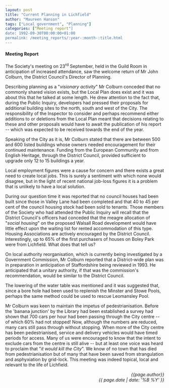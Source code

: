 ```yaml
---
layout: post
title: "Current Planning in Lichfield"
author: "Maureen Hanson"
tags: ["Local government", "Planning"]
categories: [“Meeting report"]
date: 1992-09-30T00:00:00+01:00
permalink: /meeting_reports/:year-:month-:title.html
---
```

#### Meeting Report ####

The Society's meeting on 23<sup>rd</sup> September, held in the Guild Room in anticipation of increased attendance, saw the welcome return of Mr John Colburn, the District Council's Director of Planning. 

Describing planning as a "*visionary activity*" Mr Colburn conceded that no commonly shared vision exists, but the Local Plan does exist and it was about this that he talked at some length. He drew attention to the fact that, during the Public Inquiry, developers had pressed their proposals for additional building sites to the north, south and west of the City. The responsibility of the Inspector to consider and perhaps recommend either additions to or deletions from the Local Plan meant that decisions relating to these and other proposals would have to await the publication of his report -- which was expected to be received towards the end of the year. 

Speaking of the City as it is, Mr Colburn stated that there are between 500 and 600 listed buildings whose owners needed encouragement for their continued maintenance. Funding from the European Community and from English Heritage, through the District Council, provided sufficient to upgrade only 12 to 15 buildings a year. 

Local employment figures were a cause for concern and there exists a great need to create local jobs. This is surely a sentiment with which none would disagree, but in the light of recent national job-loss figures it is a problem that is unlikely to have a local solution. 

During our question time it was reported that no council houses had been built since those in Valley Lane had been completed and that 40 to 45 per cent of the council housing stock had been sold to tenants. Those members of the Society who had attended the Public Inquiry will recall that the District Council's officers had conceded that the meagre allocation of "*social housing*" on the proposed Walsall Road development would have little effect upon the waiting list for rented accommodation of this type. Housing Associations are actively encouraged by the District Council. Interestingly, up to 65% of the first purchasers of houses on Boley Park were from Lichfield. What does that tell us? 

On local authority reorganisation, which is currently being investigated by a Government Commission, Mr Colburn reported that a District-wide plan was in preparation in anticipation of Staffordshire being reviewed in 1993. He anticipated that a unitary authority, if that was the commission's recommendation, would be similar to the District Council. 

The lowering of the water table was mentioned and it was suggested that, since a bore hole had been used to replenish the Minster and Stowe Pools, perhaps the same method could be used to rescue Leomansley Pool. 

Mr Colburn was keen to maintain the impetus of pedestrianisation. Before the 'banana junction' by the Library had been established a survey had shown that 700 cars per hour had been passing through the City centre -- of which 60% had not stopped! Now, although the numbers are reduced, many cars still pass through without stopping. When more of the City centre has been pedestrianised, service and delivery vehicles would have timed periods for access. Many of us were encouraged to know that the intent to exclude cars from the centre is still alive -- but at least one voice was heard to proclaim that "*it would kill the City*". We know of no town that has died from pedestrianisation but of many that have been saved from strangulation and asphyxiation by grid-lock. This meeting was indeed topical, local and relevant to the life of Lichfield. 

<p align="right"><i> {{page.author}} <br> {{ page.date | date: '%B %Y' }} </i></p>
